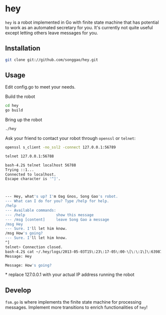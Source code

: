 # hey
`hey` is a robot implemented in Go with finite state machine that has potential to work as an automated secretary for you. It's currently not quite useful except letting others leave messages for you.

## Installation
```bash
git clone git://github.com/songgao/hey.git
```

## Usage
Edit config.go to meet your needs.

Build the robot
```bash
cd hey
go build
```

Bring up the robot
```bash
./hey
```

Ask your friend to contact your robot through `openssl` or `telnet`:
```bash
openssl s_client -no_ssl2 -connect 127.0.0.1:56789
```
```bash
telnet 127.0.0.1:56788
```
```bash
bash-4.2$ telnet localhost 56788
Trying ::1...
Connected to localhost.
Escape character is '^]'.



--- Hey, what's up? I'm Oag Gnos, Song Gao's robot.
--- What can I do for you? Type /help for help.
/help
--- Available commands:
--- /help              show this message
--- /msg [content]     leave Song Gao a message
/msg Hey
--- Sure. I'll let him know.
/msg How's going?
--- Sure. I'll let him know.
^]
telnet> Connection closed.
bash-4.2$ cat ~/.hey/logs/2013-05-03T15\:23\:17-05\:00-\[\:\:1\]\:63987
Message: Hey

Message: How's going?

```
\* replace 127.0.0.1 with your actual IP address running the robot

## Develop
`fsm.go` is where implements the finite state machine for processing messages. Implement more transitions to enrich functionalities of `hey`!
